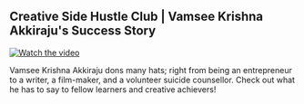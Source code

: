 ﻿## Creative Side Hustle Club | Vamsee Krishna Akkiraju's Success Story

[![Watch the video](https://github.com/ksens/ksens.github.io/blob/master/img/WhatsApp%20Image%202023-04-11%20at%201.24.18%20AM.jpeg?raw=true)](https://www.youtube.com/watch?v=F2Stv_75IjA)

Vamsee Krishna Akkiraju dons many hats; right from being an entrepreneur to a writer, a film-maker, and a volunteer suicide counsellor. Check out what he has to say to fellow learners and creative achievers!
